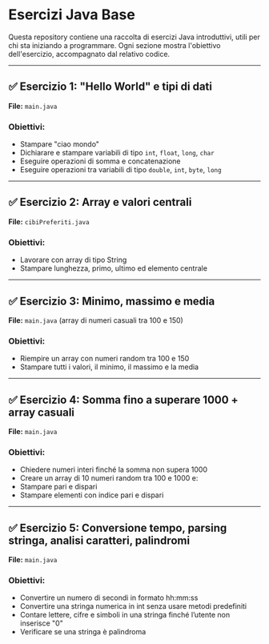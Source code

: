 # Esercizi Java Base

Questa repository contiene una raccolta di esercizi Java introduttivi, utili per chi sta iniziando a programmare. Ogni sezione mostra l'obiettivo dell'esercizio, accompagnato dal relativo codice.

---

## ✅ Esercizio 1: "Hello World" e tipi di dati

**File:** `main.java`

### Obiettivi:
- Stampare "ciao mondo"
- Dichiarare e stampare variabili di tipo `int`, `float`, `long`, `char`
- Eseguire operazioni di somma e concatenazione
- Eseguire operazioni tra variabili di tipo `double`, `int`, `byte`, `long`
---
## ✅ Esercizio 2: Array e valori centrali

**File:** `cibiPreferiti.java`

### Obiettivi:
- Lavorare con array di tipo String
- Stampare lunghezza, primo, ultimo ed elemento centrale
---
## ✅ Esercizio 3: Minimo, massimo e media

**File:** `main.java` (array di numeri casuali tra 100 e 150)

### Obiettivi:
- Riempire un array con numeri random tra 100 e 150
- Stampare tutti i valori, il minimo, il massimo e la media

---
## ✅ Esercizio 4: Somma fino a superare 1000 + array casuali

**File:** `main.java`

### Obiettivi:
- Chiedere numeri interi finché la somma non supera 1000
- Creare un array di 10 numeri random tra 100 e 1000 e:
- Stampare pari e dispari
- Stampare elementi con indice pari e dispari

---
## ✅ Esercizio 5: Conversione tempo, parsing stringa, analisi caratteri, palindromi

**File:** `main.java`

### Obiettivi:
- Convertire un numero di secondi in formato hh:mm:ss
- Convertire una stringa numerica in int senza usare metodi predefiniti
- Contare lettere, cifre e simboli in una stringa finché l’utente non inserisce "0"
- Verificare se una stringa è palindroma
